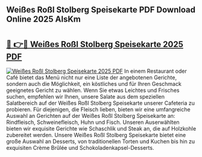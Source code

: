 ## Weißes Roßl Stolberg Speisekarte PDF Download Online 2025 AlsKm

# <h2><a href="http://gc7pmsv.nevu.top/?p=Wei%c3%9fes+Ro%c3%9fl+Stolberg+Speisekarte">🔗 👉🔴 Weißes Roßl Stolberg Speisekarte 2025 PDF</a></h2>

[![Weißes Roßl Stolberg Speisekarte 2025 PDF](https://i.imgur.com/dBaPXMq.png)](http://gc7pmsv.nevu.top/?p=Wei%c3%9fes+Ro%c3%9fl+Stolberg+Speisekarte)
In einem Restaurant oder Café bietet das Menü nicht nur eine Liste der angebotenen Gerichte, sondern auch die Möglichkeit, ein köstliches und für Ihren Geschmack geeignetes Gericht zu wählen. Wenn Sie etwas Leichtes und Frisches suchen, empfehlen wir Ihnen, unsere Salate aus dem speziellen Salatbereich auf der Weißes Roßl Stolberg Speisekarte unserer Cafeteria zu probieren. Für diejenigen, die Fleisch lieben, bieten wir eine umfangreiche Auswahl an Gerichten auf der Weißes Roßl Stolberg Speisekarte an: Rindfleisch, Schweinefleisch, Huhn und Fisch. Unseren Auserwählten bieten wir exquisite Gerichte wie Schaschlik und Steak an, die auf Holzkohle zubereitet werden. Unsere Weißes Roßl Stolberg Speisekarte bietet eine große Auswahl an Desserts, von traditionellen Torten und Kuchen bis hin zu exquisiten Crème Brûlée und Schokoladenkapsel-Desserts.
